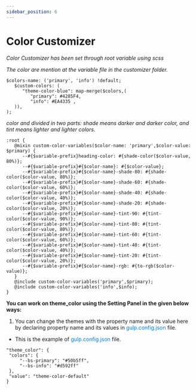 ```yaml
---
sidebar_position: 6
---
```


# Color Customizer


<div className="border-bottom border-dark mb-4"></div>


_Color Customizer has been set through root variable using scss_

_The color are mention at the variable file in the customizer folder._

```
$colors-name: ('primary', 'info') !default;
   $custom-colors: (
      "theme-color-blue": map-merge($colors,(
         "primary": #4285F4,
         "info": #EA4335 ,
   )),
);
```

_color and divided in two parts: shade means darker and darker color, and tint means lighter and lighter colors._

```
:root {
   @mixin custom-color-variables($color-name: 'primary',$color-value: $primary) {
      --#{$variable-prefix}heading-color: #{shade-color($color-value, 80%)};
      --#{$variable-prefix}#{$color-name}: #{$color-value};
      --#{$variable-prefix}#{$color-name}-shade-80: #{shade-color($color-value, 80%)};
      --#{$variable-prefix}#{$color-name}-shade-60: #{shade-color($color-value, 60%)};
      --#{$variable-prefix}#{$color-name}-shade-40: #{shade-color($color-value, 40%)};
      --#{$variable-prefix}#{$color-name}-shade-20: #{shade-color($color-value, 20%)};
      --#{$variable-prefix}#{$color-name}-tint-90: #{tint-color($color-value, 90%)};
      --#{$variable-prefix}#{$color-name}-tint-80: #{tint-color($color-value, 80%)};
      --#{$variable-prefix}#{$color-name}-tint-60: #{tint-color($color-value, 60%)};
      --#{$variable-prefix}#{$color-name}-tint-40: #{tint-color($color-value, 40%)};
      --#{$variable-prefix}#{$color-name}-tint-20: #{tint-color($color-value, 20%)};
      --#{$variable-prefix}#{$color-name}-rgb: #{to-rgb($color-value)};
   }
   @include custom-color-variables('primary',$primary);
   @include custom-color-variables('info',$info);
}
```

**You can work on theme_color using the Setting Panel in the given below ways:**

1. You can change the themes with the property name and its value here by declaring property name and its values in <font color="#007bff">gulp.config.json</font> file.
  -  This is the example of <font color="#007bff">gulp.config.json</font> file.

  ```
  "theme_color": {
   "colors": {
       "--bs-primary": "#50b5ff",
       "--bs-info": "#d592ff"
   },
   "value": "theme-color-default"
}
```
